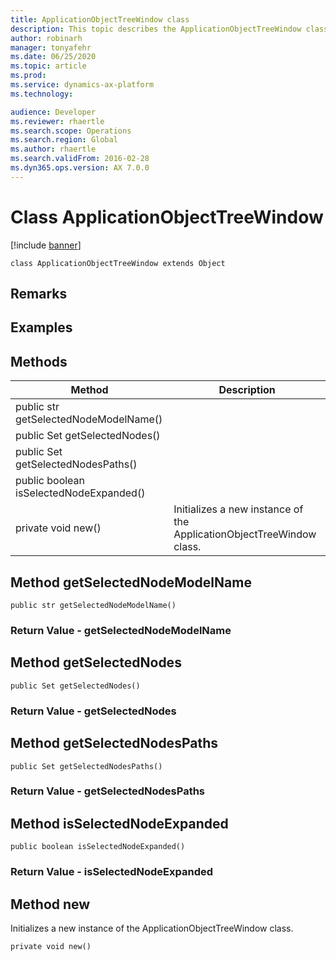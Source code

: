 ```yaml
---
title: ApplicationObjectTreeWindow class
description: This topic describes the ApplicationObjectTreeWindow class.
author: robinarh
manager: tonyafehr
ms.date: 06/25/2020
ms.topic: article
ms.prod: 
ms.service: dynamics-ax-platform
ms.technology: 

audience: Developer
ms.reviewer: rhaertle
ms.search.scope: Operations
ms.search.region: Global
ms.author: rhaertle
ms.search.validFrom: 2016-02-28
ms.dyn365.ops.version: AX 7.0.0
---
```


# Class ApplicationObjectTreeWindow

[!include [banner](../includes/banner.md)]

```xpp
class ApplicationObjectTreeWindow extends Object
```

## Remarks

## Examples

## Methods

| Method                                  | Description                                                          |
|-----------------------------------------|----------------------------------------------------------------------|
| public str getSelectedNodeModelName()   |                                                                      |
| public Set getSelectedNodes()           |                                                                      |
| public Set getSelectedNodesPaths()      |                                                                      |
| public boolean isSelectedNodeExpanded() |                                                                      |
| private void new()                      | Initializes a new instance of the ApplicationObjectTreeWindow class. |

## Method getSelectedNodeModelName

```xpp
public str getSelectedNodeModelName()
```

### Return Value - getSelectedNodeModelName

## Method getSelectedNodes

```xpp
public Set getSelectedNodes()
```

### Return Value - getSelectedNodes

## Method getSelectedNodesPaths

```xpp
public Set getSelectedNodesPaths()
```

### Return Value - getSelectedNodesPaths

## Method isSelectedNodeExpanded

```xpp
public boolean isSelectedNodeExpanded()
```

### Return Value - isSelectedNodeExpanded

## Method new

Initializes a new instance of the ApplicationObjectTreeWindow class.

```xpp
private void new()
```

